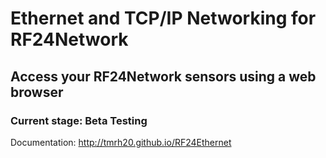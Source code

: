 # Ethernet and TCP/IP Networking for RF24Network

## Access your RF24Network sensors using a web browser  
 
### Current stage: Beta Testing

Documentation: http://tmrh20.github.io/RF24Ethernet
